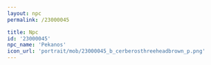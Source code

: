 ```yaml
---
layout: npc
permalink: /23000045

title: Npc
id: '23000045'
npc_name: 'Pekanos'
icon_url: 'portrait/mob/23000045_b_cerberosthreeheadbrown_p.png'
---
```

